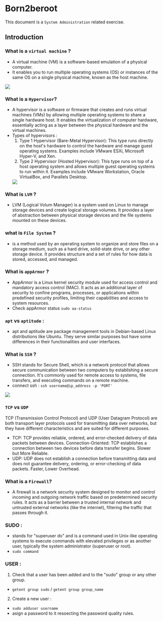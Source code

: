 # Born2beroot
This document is a `System Administration` related exercise.

## Introduction

### What is a `virtual machine` ?
- A virtual machine (VM) is a software-based emulation of a physical computer.
- It enables you to run multiple operating systems (OS) or instances of the same OS on a single physical machine, known as the host machine.
 <img src="https://www.thisprogrammingthing.com/assets/2021/whats-a-vm-hypervisor.jpg">

### What is a `Hypervisor`?
- A hypervisor is a software or firmware that creates and runs virtual machines (VMs) by allowing multiple operating systems to share a single hardware host. It enables the virtualization of computer hardware, essentially acting as a layer between the physical hardware and the virtual machines.
- Types of hypervisors :
    1. Type 1 Hypervisor (Bare-Metal Hypervisor): This type runs directly on the host's hardware to control the hardware and manage guest operating systems. Examples include VMware ESXi, Microsoft Hyper-V, and Xen.
    2. Type 2 Hypervisor (Hosted Hypervisor): This type runs on top of a host operating system and allows multiple guest operating systems to run within it. Examples include VMware Workstation, Oracle VirtualBox, and Parallels Desktop.
    <img src="https://www.parkplacetechnologies.com/wp-content/uploads/2022/02/type-1-hypervisor-vs-type-2-2048x999.png">

### What is `LVM` ?
- LVM (Logical Volum Manager) is a system used on Linux to manage storage devices and create logical storage volumes. It provides a layer of abstraction between physical storage devices and the file systems mounted on these devices. 

### what is `File System` ?
- is a method used by an operating system to organize and store files on a storage medium, such as a hard drive, solid-state drive, or any other storage device. It provides structure and a set of rules for how data is stored, accessed, and managed.

### What is `appArmor` ?
- AppArmor is a Linux kernel security module used for access control and mandatory access control (MAC). It acts as an additional layer of security to confine programs, processes, or applications within predefined security profiles, limiting their capabilities and access to system resources.
- Check appArmor status `sudo aa-status`

### `apt` vs `aptitude` :
- apt and aptitude are package management tools in Debian-based Linux distributions like Ubuntu. They serve similar purposes but have some differences in their functionalities and user interfaces.

### What is `SSH` ?
- SSH stands for Secure Shell, which is a network protocol that allows secure communication between two computers by establishing a secure connection. It's commonly used for remote access to systems, file transfers, and executing commands on a remote machine.
- connect ssh : `ssh username@ip_address -p 'PORT'`
 <img src="https://www.ipxo.com/app/uploads/2022/02/What-is-SSH-820x460.jpg">

### `TCP` vs `UDP`
TCP (Transmission Control Protocol) and UDP (User Datagram Protocol) are both transport layer protocols used for transmitting data over networks, but they have different characteristics and are suited for different purposes.
- TCP:
    TCP provides reliable, ordered, and error-checked delivery of data packets between devices.
    Connection-Oriented: TCP establishes a connection between two devices before data transfer begins.
    Slower but More Reliable.
- UDP:
    UDP does not establish a connection before transmitting data and does not guarantee delivery, ordering, or error-checking of data packets.
    Faster, Lower Overhead.

### What is a `Firewall`?
- A firewall is a network security system designed to monitor and control incoming and outgoing network traffic based on predetermined security rules. It acts as a barrier between a trusted internal network and untrusted external networks (like the internet), filtering the traffic that passes through it.

### SUDO :
- stands for "superuser do" and is a command used in Unix-like operating systems to execute commands with elevated privileges or as another user, typically the system administrator (superuser or root).
- `sudo command`

### USER :
1. Check that a user has been added and to the "sudo" group or any other group.
- `getent group sudo` / `getent group group_name`
2. Create a new user :
-  `sudo adduser username`
- asign a password to it resoecting the password quality rules.